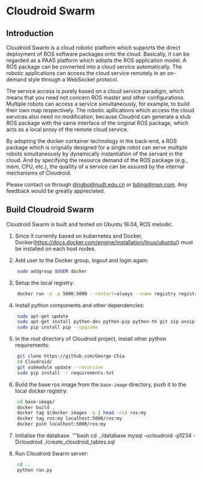# Cloudroid Swarm
## Introduction
Cloudroid Swarm is a cloud robotic platform which supports the direct deployment of ROS software packages onto the cloud. Basically, it can be regarded as a PAAS platform which adopts the ROS application model. A ROS package can be covnerted into a cloud service automatically. The robotic applications can access the cloud service remotely in an on-demand style through a WebSocket protocol.

The service access is purely based on a cloud service paradigm, which means that you need not concern ROS master and other configurations. Multiple robots can access a service simultaneously, for example, to build their own map respectively. The robotic apllications which access the cloud services also need no modification, because Cloudrid can generate a stub ROS package with the same interface of the original ROS package, which acts as a local proxy of the remote cloud service.

By adopting the docker container technology in the back-end, a ROS package which is orignally designed for a single robot can serve multiple robots simultaneously by dynamically instantiation of the servant in the cloud. And by specifying the resource demand of the ROS package (e.g., mem, CPU, etc.), the quaility of a service can be assured by the internal mechanisms of Cloudroid.

Please contact us through dingbo@nudt.edu.cn or bding@msn.com. Any feedback would be greatly appreciated.


## Build Cloudroid Swarm
Cloudroid Swarm is built and tested on Ubuntu 18.04, ROS melodic.

1. Since it currently based on kubernetes and Docker, Docker(https://docs.docker.com/engine/installation/linux/ubuntu/) must be installed on each host nodes.

2. Add user to the Docker group, logout and login again:

```bash
    sudo addgroup $USER docker
``` 

3. Setup the local registry:

```bash
    docker run -d -p 5000:5000 --restart=always --name registry registry:2
```

4. Install python components and other dependencies:

```bash
    sudo apt-get update
    sudo apt-get install python-dev python-pip python-tk git zip unzip
    sudo pip install pip --upgrade
```

5. In the root directory of Cloudroid project, install other python requirements:

```bash
    git clone https://github.com/George-Chia
    cd Cloudroid/
    git submodule update --recursive
    sudo pip install -r requirements.txt
```

6. Build the base ros image from the `base-image` directory, push it to the local docker registry:

```bash
    cd base-image/
    docker build .
    docker tag $(docker images -q | head -n1) ros:my
    docker tag ros:my localhost:5000/ros:my
    docker push localhost:5000/ros:my
```    

7. Initialise the database.
'''bash
    cd ../database
    mysql -ucloudroid -p1234 -Dcloudroid ./create_cloudroid_tables.sql

8. Run Cloudroid Swarm server:

```bash
    cd ..
    python run.py
```
